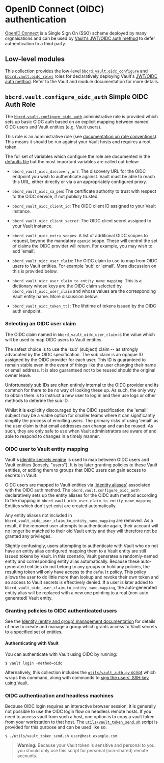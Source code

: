 OpenID Connect (OIDC) authentication
====================================

[OpenID Connect](https://openid.net/developers/how-connect-works/) is a Single
Sign On (SSO) scheme deployed by many orgnaisations and can be used by [Vault's
JWT/OIDC auth method](https://developer.hashicorp.com/vault/docs/auth/jwt) to
defer authentication to a third party.

Low-level modules
-----------------

This collection provides the low-level
[`bbcrd.vault.oidc_configure`](../plugins/modules/oidc_configure.py) and
[`bbcrd.vault.oidc_roles`](../plugins/modules/oidc_roles.py) roles for
declaratively deploying Vault's [JWT/OIDC auth
method](https://developer.hashicorp.com/vault/api-docs/auth/jwt). Refer to the
Vault and module documentation for more details.


`bbcrd.vault.configure_oidc_auth` Simple OIDC Auth Role
-------------------------------------------------------

The [`bbcrd.vault.configure_oidc_auth`](../roles/configure_oidc_auth)
administrative role is provided which sets up basic OIDC auth based on an
explicit mapping between named OIDC users and Vault entities (e.g. Vault
users).

This role is an administrative role (see [documentation on role
conventions](./ansible_provisioning_conventions.md)). This means it should be
run against your Vault hosts and requires a root token.

The full set of variables which configure the role are documented in the
[defaults file](../roles/configure_oidc_auth/defaults/main.yml) but the most
important variables are called out below:

* `bbcrd_vault_oidc_discovery_url`: The discovery URL for the OIDC endpoint you
  wish to authenticate against. Vault must be able to reach this URL, either
  directly or via a an appropriately configured proxy.

* `bbcrd_vault_oidc_ca_pem`: The certificate authority to trust with respect to
  the OIDC service, if not publicly trusted.

* `bbcrd_vault_oidc_client_id`: The OIDC client ID assigned to your Vault
  instance.

* `bbcrd_vault_oidc_client_secret`: The OIDC client secret assigned to your
  Vault instance.

* `bbcrd_vault_oidc_extra_scopes`: A list of additional OIDC scopes to request,
  beyond the mandatory `openid` scope. These will control the set of claims the
  OIDC provider will return. For example, you may wish to add 'email'.

* `bbcrd_vault_oidc_user_claim`: The OIDC claim to use to map from OIDC users
  to Vault entities. For example 'sub' or 'email'. More discussion on this is
  provided below.

* `bbcrd_vault_oidc_user_claim_to_entity_name_mapping`: This is a dictionary
  whose keys are the OIDC claim selected by `bbcrd_vault_oidc_user_claim` and
  whose values are the corresponding Vault entity name. More discussion below.

* `bbcrd_vault_oidc_token_ttl`: The lifetime of tokens issued by the OIDC auth
  endpoint.


### Selecting an OIDC user claim

The OIDC claim named in `bbcrd_vault_oidc_user_claim` is the value which will
be used to map OIDC users to Vault entities.

The safest choice is to use the 'sub' (subject) claim -- as strongly advocated
by the OIDC specification. The sub claim is an opaque ID assigned by the OIDC
provider for each user. This ID is guaranteed to remain stable even in the
event of things like the user changing their name or email address. It is also
guaranteed not to be reused should the original owner leave.

Unfortunately sub IDs are often entirely internal to the OIDC provider and its
common for there to be no way of looking these up. As such, the only way to
obtain them is to instruct a new user to log in and then use logs or other
methods to deterine the sub ID.

Whilst it is explicitly discouraged by the OIDC specification, the 'email'
subject may be a viable option for smaller teams where it can significantly
simplify the process of enrolling users. The primary risks of using 'email' as
the user claim is that email addresses can change and can be reused. As such,
they are only safe to use when Vault administrators are aware of and able to
respond to changes in a timely manner.


### OIDC user to Vault entity mapping

Vault's [identity secrets
engine](https://developer.hashicorp.com/vault/docs/secrets/identity) is used to
map between OIDC users and Vault entities (loosely, "users"). It is by later
granting policies to these Vault entities, or adding them to groups that OIDC
users can gain access to secrets in Vault.

OIDC users are mapped to Vault entities via ['identity
aliases'](https://developer.hashicorp.com/vault/docs/concepts/identity#entities-and-aliases)
associated with the OIDC auth method. The `bbcrd.vault.configure_oidc_auth`
declaratively sets up the entity aliases for the OIDC auth method according to
the mapping in `bbcrd_vault_oidc_user_claim_to_entity_name_mapping`. Entities
which don't yet exist are created automatically.

Any entity aliases not included in
`bbcrd_vault_oidc_user_claim_to_entity_name_mapping` are removed. As a result,
if the removed user attempts to authenticate again, their account will no
longer be matched to their old Vault entity and they will therefore not be
granted any privileges.

Slightly confusingly, users attempting to authenticate with Vault who do not
have an entity alias configured mapping them to a Vault entity are still issued
tokens by Vault. In this scenario, Vault generates a randomly-named entity and
corresponding entity alias automatically. Because these auto-generated entities
do not belong to any groups or hold any policies, the resulting token will only
have access to the `default` policy. This policy allows the user to do little
more than lookup and revoke their own token and so access to Vault secrets is
effectively denied. If a user is later added to
`bbcrd_vault_oidc_user_claim_to_entity_name_mapping`, the auto-generated entity
alias will be replaced with a new one pointing to a real (non-auto generated)
Vault entity.


### Granting policies to OIDC authenticated users

See the [Identity (entity and group) management
documentation](./identity_modules.md) for details of how to create and manage a
group which grants access to Vault secrets to a specified set of entities.


#### Authenticating with Vault

You can authenticate with Vault using OIDC by running:

    $ vault login -method=oidc

Alternatively, this collection includes the [`utils/vault_auth.py`
script](../utils/vault_auth.py) which wraps this command, along with commands
to [sign the users' SSH key using Vault](./ssh_client_key_signing.md).


### OIDC authentication and headless machines

Because OIDC login requires an interactive browser session, it is generally not
possible to use the OIDC login flow on headless remote hosts. If you need to
access vault from such a host, one option is to copy a vault token from your
workstation to that host. The
[`utils/vault_token_send.sh`](../utils/vault_token_send.sh) script is provided
for this purpose and can be used like so:

    $ ./utils/vault_token_send.sh user@host.example.com

> **Warning:** Because your Vault token is sensitive and personal to you, you
> should only use this script for personal (non-shared) remote accounts.
